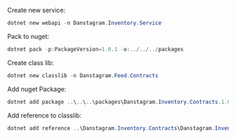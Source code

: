 Create new service:

```powershell
dotnet new webapi -n Danstagram.Inventory.Service
```

Pack to nuget:

```powershell
dotnet pack -p:PackageVersion=1.0.1 -o:../../../packages
```

Create class lib:

```powershell
dotnet new classlib -n Danstagram.Feed.Contracts
```

Add nuget Package:

```powershell
dotnet add package ..\..\..\packages\Danstagram.Inventory.Contracts.1.0.0.nupkg
```

Add reference to classlib:

```powershell
dotnet add reference ..\Danstagram.Inventory.Contracts\Danstagram.Inventory.Contracts.csproj
```
